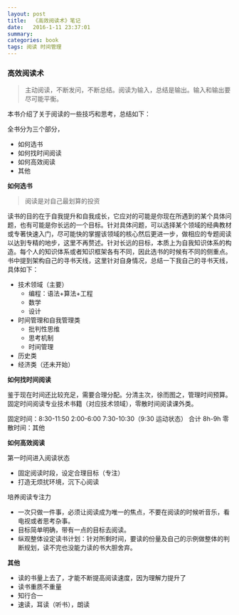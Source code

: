 ```yaml
---
layout: post
title:  《高效阅读术》笔记
date:   2016-1-11 23:37:01
summary:
categories: book
tags: 阅读 时间管理
---
```


### 高效阅读术

> 主动阅读，不断发问，不断总结。阅读为输入，总结是输出。输入和输出要尽可能平衡。

本书介绍了关于阅读的一些技巧和思考，总结如下：

全书分为三个部分，

- 如何选书
- 如何找时间阅读
- 如何高效阅读
- 其他

__如何选书__

> 阅读是对自己最划算的投资

读书的目的在于自我提升和自我成长，它应对的可能是你现在所遇到的某个具体问题，也有可能是你长远的一个目标。针对具体问题，可以选择某个领域的经典教材或专著快速入门，尽可能快的掌握该领域的核心然后更进一步，做相应的专题阅读以达到专精的地步，这里不再赘述。针对长远的目标，本质上为自我知识体系的构造。每个人的知识体系或者知识框架各有不同，因此选书的时候有不同的侧重点。书中提到架构自己的寻书天线，这里针对自身情况，总结一下我自己的寻书天线，具体如下：

- 技术领域（主要）
    - 编程：语法+算法+工程
    - 数学
    - 设计
- 时间管理和自我管理类
    - 批判性思维
    - 思考机制
    - 时间管理
- 历史类
- 经济类（还未开始）

__如何找时间阅读__

鉴于现在时间还比较充足，需要合理分配。分清主次，徐而图之，管理时间预算。固定时间阅读专业技术书籍（对应技术领域），零散时间阅读课外类。

固定时间：8:30-11:50    2:00-6:00    7:30-10:30（9:30 运动状态）    合计 8h-9h
零散时间：其他

__如何高效阅读__

第一时间进入阅读状态

- 固定阅读时段，设定合理目标（专注）
- 打造无烦扰环境，沉下心阅读

培养阅读专注力

- 一次只做一件事，必须让阅读成为唯一的焦点，不要在阅读的时候听音乐，看电视或者思考杂事。
- 目标简单明确，带有一点的目标去阅读。
- 纵观整体设定读书计划：针对所剩时间，要读的份量及自己的示例做整体的判断规划，读不完也没能力读的书大胆舍弃。

__其他__

- 读的书量上去了，才能不断提高阅读速度，因为理解力提升了
- 读书重质不重量
- 知行合一
- 速读，耳读（听书），朗读




